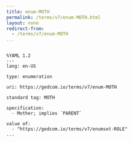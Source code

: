 ```yaml
---
title: enum-MOTH
permalink: /terms/v7/enum-MOTH.html
layout: none
redirect-from:
  - /terms/v7/enum-MOTH
...
```


```

%YAML 1.2
---
lang: en-US

type: enumeration

uri: https://gedcom.io/terms/v7/enum-MOTH

standard tag: MOTH

specification:
  - Mother; implies `PARENT`

value of:
  - "https://gedcom.io/terms/v7/enumset-ROLE"
...

```
